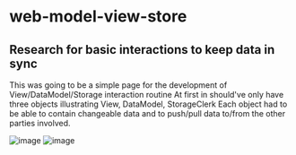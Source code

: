 # web-model-view-store

## Research for basic interactions to keep data in sync

This was going to be a simple page for the development of View/DataModel/Storage interaction routine
At first in should've only have three objects illustrating View, DataModel, StorageClerk
Each object had to be able to contain changeable data and to push/pull data to/from the other parties involved.

![image](https://github.com/user-attachments/assets/1285c331-0c37-42d9-9809-fa7e2af76cbf)
![image](https://github.com/user-attachments/assets/e77b56e7-96cd-4190-a2bb-ba03d27745e6)

